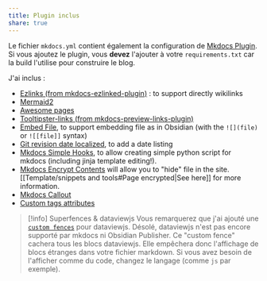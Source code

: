 ```yaml
---
title: Plugin inclus
share: true
---
```


Le fichier `mkdocs.yml` contient également la configuration de [Mkdocs Plugin](https://www.mkdocs.org/dev-guide/plugins/). Si vous ajoutez le plugin, vous **devez** l'ajouter à votre `requirements.txt` car la build l'utilise pour construire le blog.

J'ai inclus :
- [Ezlinks (from mkdocs-ezlinked-plugin)](https://pypi.org/project/mkdocs-ezlinked-plugin/) : to support directly wikilinks
- [Mermaid2](https://github.com/fralau/mkdocs-mermaid2-plugin)
- [Awesome pages](https://github.com/lukasgeiter/mkdocs-awesome-pages-plugin)
- [Tooltipster-links (from mkdocs-preview-links-plugin)](https://github.com/lisandra-dev/mkdocs-preview-links-plugin)
- [Embed File](https://github.com/lisandra-dev/mkdocs_embed_file_plugins), to support embedding file as in Obsidian (with the `![](file)` or `![[file]]` syntax)
- [Git revision date localized](https://github.com/timvink/mkdocs-git-revision-date-localized-plugin), to add a date listing 
- [Mkdocs Simple Hooks](https://pypi.org/project/mkdocs-simple-hooks/), to allow creating simple python script for mkdocs (including jinja template editing!). 
- [Mkdocs Encrypt Contents](https://github.com/CoinK0in/mkdocs-encryptcontent-plugin) will allow you to "hide" file in the site. [[Template/snippets and tools#Page encrypted|See here]] for more information.
- [Mkdocs Callout](https://pypi.org/project/mkdocs-callouts/)
- [Custom tags attributes](https://pypi.org/project/mkdocs-custom-tags-attributes/)

> [!info] Superfences & dataviewjs
> Vous remarquerez que j'ai ajouté une [`custom fences`](https://facelessuser.github.io/pymdown-extensions/extensions/superfences/) pour dataviewjs. Désolé, dataviewjs n'est pas encore supporté par mkdocs ni Obsidian Publisher. Ce "custom fence" cachera tous les blocs dataviewjs. 
> Elle empêchera donc l'affichage de blocs étranges dans votre fichier markdown. Si vous avez besoin de l'afficher comme du code, changez le langage (comme `js` par exemple).

